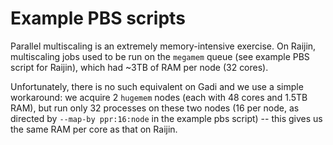 # Example PBS scripts

Parallel multiscaling is an extremely memory-intensive exercise. On Raijin, multiscaling jobs used to be run on the 
`megamem` queue (see example PBS script for Raijin), which had ~3TB of RAM per node (32 cores). 

Unfortunately, there is no such equivalent on Gadi and we use a simple workaround: we acquire 2 `hugemem` nodes 
(each with 48 cores and 1.5TB RAM), but run only 32 processes on these two nodes (16 per node, as directed by
`--map-by ppr:16:node` in the example pbs script) -- this gives us the same RAM per core as that on Raijin.
